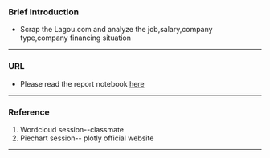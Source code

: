 ### Brief Introduction
- Scrap the Lagou.com and analyze the job,salary,company type,company financing situation
-----
### URL
- Please read the report notebook [here](https://nbviewer.jupyter.org/github/guminyi/python-data-assignments/blob/master/assignment2/lagou%20data%20visualization.ipynb,'report')
----
### Reference
1. Wordcloud session--classmate
2. Piechart session-- plotly official website
-----

